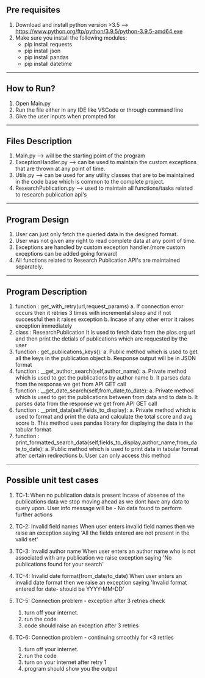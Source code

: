 

## Pre requisites

1. Download and install python version >3.5 --> https://www.python.org/ftp/python/3.9.5/python-3.9.5-amd64.exe
2. Make sure you install the following modules:
   * pip install requests
   * pip install json
   * pip install pandas
   * pip install datetime

---

## How to Run?

1. Open Main.py
2. Run the file either in any IDE like VSCode or through command line
3. Give the user inputs when prompted for

---

## Files Description

1. Main.py --> will be the starting point of the program
2. ExceptionHandler.py --> can be used to maintain the custom exceptions that are thrown at any point of time.
3. Utils.py --> can be used for any utility classes that are to be maintained in the code base which is common to the complete project.
4. ResearchPublication.py --> used to maintain all functions/tasks related to research publication api's

---

## Program Design

1. User can just only fetch the queried data in the designed format.
2. User was not given any right to read complete data at any point of time.
3. Exceptions are handled by custom exception handler.(more custom exceptions can be added going forward)
4. All functions related to Research Publication API's are maintained separately.

---

## Program Description

1. function : get_with_retry(url,request_params)
   a. If connection error occurs then it retries 3 times with incremental
   sleep and if not successful then it raises exception
   b. Incase of any other error it raises exception immediately
2. class : ResearchPublication
   It is used to fetch data from the plos.org url and then print the
   detials of publications which are requested by the user
3. function : get_publications_keys():
   a. Public method which is used to get all the keys in the publication object
   b. Response output will be in JSON format
4. function : \_\_get_author_search(self,author_name):
   a. Private method which is used to get the publications by author name
   b. It parses data from the response we get from API GET call
5. function : \_\_get_date_search(self,from_date,to_date):
   a. Private method which is used to get the publications between from data and to date
   b. It parses data from the response we get from API GET call
6. function : \_\_print_data(self,fields_to_display):
   a. Private method which is used to format and print the data and calculate the total score and avg score
   b. This method uses pandas library for displaying the data in the tabular format
7. function : print_formatted_search_data(self,fields_to_display,author_name,from_date,to_date):
   a. Public method which is used to print data in tabular format after certain redirections
   b. User can only access this method

---

## Possible unit test cases

1. TC-1: When no publication data is present
   Incase of absense of the publications data we stop moving ahead as we dont have any data to query upon.
   User info message will be - No data found to perform further actions

2. TC-2: Invalid field names
   When user enters invalid field names then we raise an exception saying 'All the fields entered are not present in the valid set'

3. TC-3: Invalid author name
   When user enters an author name who is not associated with any publication we raise exception saying 'No publications found for your search'

4. TC-4: Invalid date format(from_date/to_date)
   When user enters an invalid date format then we raise an exception saying 'Invalid format entered for date- should be YYYY-MM-DD'

5. TC-5: Connection problem - exception after 3 retries check

   1. turn off your internet.
   2. run the code
   3. code should raise an exception after 3 retries

6. TC-6: Connection problem - continuing smoothly for <3 retries
   1. turn off your internet.
   2. run the code
   3. turn on your internet after retry 1
   4. program should show you the output
